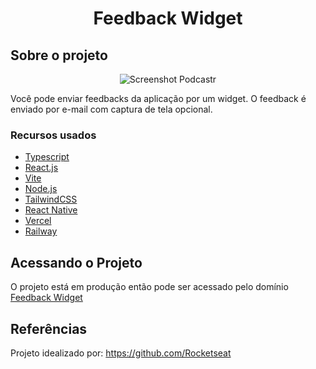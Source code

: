  <h1 align="center">Feedback Widget</h1>

<!-- ABOUT THE PROJECT -->
## Sobre o projeto

<p align="center">
    <img src="public/screenshot-podcastr.PNG" alt="Screenshot Podcastr">
</p>

Você pode enviar feedbacks da aplicação por um widget. O feedback é enviado por e-mail com captura de tela opcional.

### Recursos usados

* [Typescript](https://www.typescriptlang.org/)
* [React.js](https://pt-br.reactjs.org/)
* [Vite](https://vitejs.dev/)
* [Node.js](https://nodejs.org/en/)
* [TailwindCSS](https://tailwindcss.com/)
* [React Native](https://reactnative.dev/)
* [Vercel](https://vercel.com/)
* [Railway](https://railway.app/)

## Acessando o Projeto

O projeto está em produção então pode ser acessado pelo domínio [Feedback Widget](https://feedback-widget-phi-lovat.vercel.app/)

## Referências

Projeto idealizado por: https://github.com/Rocketseat
